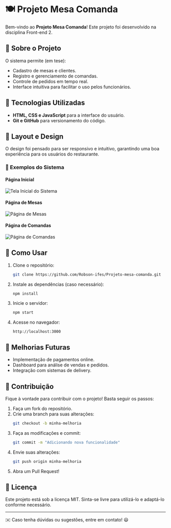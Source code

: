 # 🍽️ Projeto Mesa Comanda

Bem-vindo ao **Projeto Mesa Comanda**! Este projeto foi desenvolvido na disciplina Front-end 2.

## 📌 Sobre o Projeto

O sistema permite (em tese):
- Cadastro de mesas e clientes.
- Registro e gerenciamento de comandas.
- Controle de pedidos em tempo real.
- Interface intuitiva para facilitar o uso pelos funcionários.

## 🚀 Tecnologias Utilizadas

- **HTML, CSS e JavaScript** para a interface do usuário.
- **Git e GitHub** para versionamento do código.

## 🎨 Layout e Design

O design foi pensado para ser responsivo e intuitivo, garantindo uma boa experiência para os usuários do restaurante.

### 📸 Exemplos do Sistema

#### Página Inicial
![Tela Inicial do Sistema](https://github.com/Robson-ifes/Projeto-mesa-comanda/blob/main/P%C3%A1gina%20inicial.png)

#### Página de Mesas
![Página de Mesas](https://github.com/Robson-ifes/Projeto-mesa-comanda/blob/main/P%C3%A1gina%20mesas.png)

#### Página de Comandas
![Página de Comandas](https://github.com/Robson-ifes/Projeto-mesa-comanda/blob/main/P%C3%A1gina%20de%20comandas.png)

## 📖 Como Usar

1. Clone o repositório:
   ```bash
   git clone https://github.com/Robson-ifes/Projeto-mesa-comanda.git
   ```
2. Instale as dependências (caso necessário):
   ```bash
   npm install
   ```
3. Inicie o servidor:
   ```bash
   npm start
   ```
4. Acesse no navegador:
   ```
   http://localhost:3000
   ```

## 🔧 Melhorias Futuras

- Implementação de pagamentos online.
- Dashboard para análise de vendas e pedidos.
- Integração com sistemas de delivery.

## 🤝 Contribuição

Fique à vontade para contribuir com o projeto! Basta seguir os passos:
1. Faça um fork do repositório.
2. Crie uma branch para suas alterações:
   ```bash
   git checkout -b minha-melhoria
   ```
3. Faça as modificações e commit:
   ```bash
   git commit -m "Adicionando nova funcionalidade"
   ```
4. Envie suas alterações:
   ```bash
   git push origin minha-melhoria
   ```
5. Abra um Pull Request!

## 📄 Licença

Este projeto está sob a licença MIT. Sinta-se livre para utilizá-lo e adaptá-lo conforme necessário.

---
✉️ Caso tenha dúvidas ou sugestões, entre em contato! 😃

